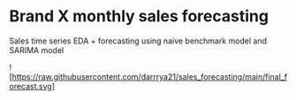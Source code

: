 # Brand X monthly sales forecasting
Sales time series EDA + forecasting using naive benchmark model and SARIMA model

![https://raw.githubusercontent.com/darrrya21/sales_forecasting/main/final_forecast.svg]

